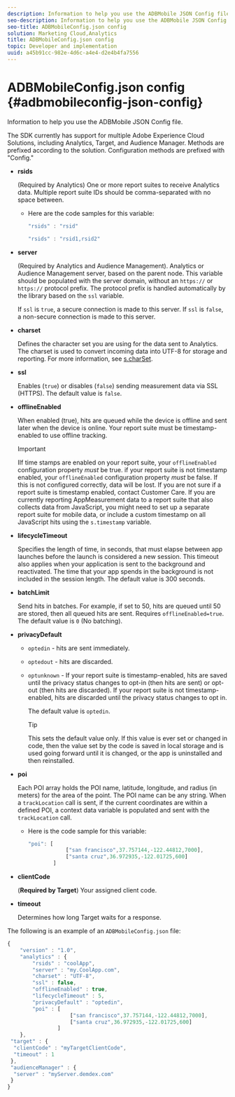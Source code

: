 ```yaml
---
description: Information to help you use the ADBMobile JSON Config file.
seo-description: Information to help you use the ADBMobile JSON Config file.
seo-title: ADBMobileConfig.json config
solution: Marketing Cloud,Analytics
title: ADBMobileConfig.json config
topic: Developer and implementation
uuid: a45b91cc-982e-4d6c-a4e4-d2e4b4fa7556
---
```


# ADBMobileConfig.json config {#adbmobileconfig-json-config}

Information to help you use the ADBMobile JSON Config file.

The SDK currently has support for multiple Adobe Experience Cloud Solutions, including Analytics, Target, and Audience Manager. Methods are prefixed according to the solution. Configuration methods are prefixed with "Config." 

* **rsids**

  (Required by Analytics) One or more report suites to receive Analytics data. Multiple report suite IDs should be comma-separated with no space between. 

  * Here are the code samples for this variable:

    ```js
    "rsids" : "rsid"
    ```

    ```js
    "rsids" : "rsid1,rsid2"
    ```

* **server**

  (Required by Analytics and Audience Management). Analytics or Audience Management server, based on the parent node. This variable should be populated with the server domain, without an `https://` or `https://` protocol prefix. The protocol prefix is handled automatically by the library based on the `ssl` variable. 
  
  If `ssl` is `true`, a secure connection is made to this server. If `ssl` is `false`, a non-secure connection is made to this server. 

* **charset**

  Defines the character set you are using for the data sent to Analytics. The charset is used to convert incoming data into UTF-8 for storage and reporting. For more information, see [s.charSet](https://marketing.adobe.com/resources/help/en_US/sc/implement/charset.html).

* **ssl**

  Enables (`true`) or disables (`false`) sending measurement data via SSL (HTTPS). The default value is `false`.

* **offlineEnabled**

  When enabled (true), hits are queued while the device is offline and sent later when the device is online. Your report suite must be timestamp-enabled to use offline tracking. 
  
  >[!IMPORTANT]
  >
  >IIf time stamps are enabled on your report suite, your `offlineEnabled` configuration property *must* be true. if your report suite is not timestamp enabled, your `offlineEnabled` configuration property *must* be false. If this is not configured correctly, data will be lost. If you are not sure if a report suite is timestamp enabled, contact Customer Care. If you are currently reporting AppMeasurement data to a report suite that also collects data from JavaScript, you might need to set up a separate report suite for mobile data, or include a custom timestamp on all JavaScript hits using the `s.timestamp` variable. 

* **lifecycleTimeout**

  Specifies the length of time, in seconds, that must elapse between app launches before the launch is considered a new session. This timeout also applies when your application is sent to the background and reactivated. The time that your app spends in the background is not included in the session length. The default value is 300 seconds. 

* **batchLimit**

  Send hits in batches. For example, if set to 50, hits are queued until 50 are stored, then all queued hits are sent. Requires `offlineEnabled=true`. The default value is `0` (No batching).

* **privacyDefault**

  * `optedin` - hits are sent immediately. 
  * `optedout` - hits are discarded.  
  * `optunknown` - If your report suite is timestamp-enabled, hits are saved until the privacy status changes to opt-in (then hits are sent) or opt-out (then hits are discarded). If your report suite is not timestamp-enabled, hits are discarded until the privacy status changes to opt in. 

    The default value is `optedin`.

    >[!TIP]
    >
    >This sets the default value only. If this value is ever set or changed in code, then the value set by the code is saved in local storage and is used going forward until it is changed, or the app is uninstalled and then reinstalled.

* **poi**

  Each POI array holds the POI name, latitude, longitude, and radius (in meters) for the area of the point. The POI name can be any string. When a `trackLocation` call is sent, if the current coordinates are within a defined POI, a context data variable is populated and sent with the `trackLocation` call. 

  * Here is the code sample for this variable:

    ```js
    "poi": [
                ["san francisco",37.757144,-122.44812,7000], 
                ["santa cruz",36.972935,-122.01725,600] 
            ]
    ```

* **clientCode**

  (**Required by Target**) Your assigned client code.

* **timeout**

  Determines how long Target waits for a response.

The following is an example of an `ADBMobileConfig.json` file:

```js
{ 
    "version" : "1.0", 
    "analytics" : { 
        "rsids" : "coolApp", 
        "server" : "my.CoolApp.com", 
        "charset" : "UTF-8", 
        "ssl" : false, 
        "offlineEnabled" : true, 
        "lifecycleTimeout" : 5, 
        "privacyDefault" : "optedin", 
        "poi" : [ 
                    ["san francisco",37.757144,-122.44812,7000], 
                    ["santa cruz",36.972935,-122.01725,600] 
                ] 
    }, 
 "target" : { 
  "clientCode" : "myTargetClientCode", 
  "timeout" : 1 
 }, 
 "audienceManager" : { 
  "server" : "myServer.demdex.com" 
 } 
}
```

